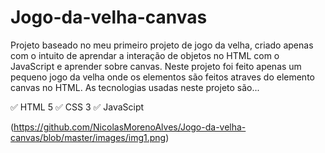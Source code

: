 # Jogo-da-velha-canvas
Projeto baseado no meu primeiro projeto de jogo da velha, criado apenas com o intuito de aprendar a interação de objetos no HTML com o JavaScript e aprender sobre canvas. Neste projeto foi feito apenas um pequeno jogo da velha onde os elementos são feitos atraves do elemento canvas no HTML.
As tecnologias usadas neste projeto são...

✅ HTML 5
✅ CSS 3
✅ JavaScipt

(https://github.com/NicolasMorenoAlves/Jogo-da-velha-canvas/blob/master/images/img1.png)
